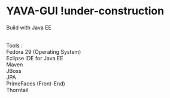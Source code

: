 # YAVA-GUI !under-construction

Build with Java EE<br /> <br />

Tools : <br />
Fedora 29 (Operating System) <br />
Eclipse IDE for Java EE <br />
Maven <br />
JBoss <br />
JPA <br />
PrimeFaces (Front-End) <br />
Thorntail <br />
